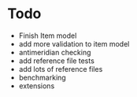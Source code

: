 # Todo

- Finish Item model
- add more validation to item model
- antimeridian checking
- add reference file tests
- add lots of reference files
- benchmarking
- extensions
